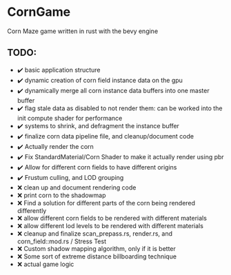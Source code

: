 # CornGame
Corn Maze game written in rust with the bevy engine

## TODO:
- :heavy_check_mark: basic application structure
- :heavy_check_mark: dynamic creation of corn field instance data on the gpu
- :heavy_check_mark: dynamically merge all corn instance data buffers into one master buffer
- :heavy_check_mark: flag stale data as disabled to not render them: can be worked into the init compute shader for performance
- :heavy_check_mark: systems to shrink, and defragment the instance buffer
- :heavy_check_mark: finalize corn data pipeline file, and cleanup/document code
- :heavy_check_mark: Actually render the corn
- :heavy_check_mark: Fix StandardMaterial/Corn Shader to make it actually render using pbr
- :heavy_check_mark: Allow for different corn fields to have different origins
- :heavy_check_mark: Frustum culling, and LOD grouping
- :x: clean up and document rendering code
- :x: print corn to the shadowmap
- :x: Find a solution for different parts of the corn being rendered differently
- :x: allow different corn fields to be rendered with different materials
- :x: allow different lod levels to be rendered with different materials
- :x: cleanup and finalize scan_prepass.rs, render.rs, and corn_field::mod.rs / Stress Test
- :x: Custom shadow mapping algorithm, only if it is better
- :x: Some sort of extreme distance billboarding technique
- :x: actual game logic

